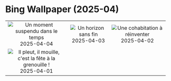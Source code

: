 # Bing Wallpaper (2025-04)

|  |  |  |
|:---:|:---:|:---:|
| ![](https://www.bing.com/th?id=OHR.CherryBlossomDC_FR-FR9055412719_400x240.jpg "Un moment suspendu dans le temps") 2025-04-04 | ![](https://www.bing.com/th?id=OHR.SaguaroRainbow_FR-FR7652479435_400x240.jpg "Un horizon sans fin") 2025-04-03 | ![](https://www.bing.com/th?id=OHR.WildWolf_FR-FR5843982312_400x240.jpg "Une cohabitation à réinventer") 2025-04-02 |
| ![](https://www.bing.com/th?id=OHR.TicanFrog_FR-FR5747392507_400x240.jpg "Il pleut, il mouille, c'est la fête à la grenouille !") 2025-04-01 |  |  |
